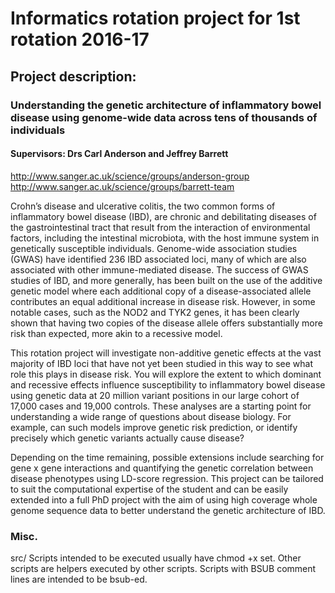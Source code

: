 
# Informatics rotation project for 1st rotation 2016-17

## Project description:

### Understanding the genetic architecture of inflammatory bowel disease using genome-wide data across tens of thousands of individuals
#### Supervisors: Drs Carl Anderson and Jeffrey Barrett
http://www.sanger.ac.uk/science/groups/anderson-group
http://www.sanger.ac.uk/science/groups/barrett-team

Crohn’s disease and ulcerative colitis, the two common forms of inflammatory
bowel disease (IBD), are chronic and debilitating diseases of the
gastrointestinal tract that result from the interaction of environmental
factors, including the intestinal microbiota, with the host immune system in
genetically susceptible individuals. Genome-wide association studies (GWAS)
have identified 236 IBD associated loci, many of which are also associated with
other immune-mediated disease. The success of GWAS studies of IBD, and more
generally, has been built on the use of the additive genetic model where each
additional copy of a disease-associated allele contributes an equal additional
increase in disease risk. However, in some notable cases, such as the NOD2 and
TYK2 genes, it has been clearly shown that having two copies of the disease
allele offers substantially more risk than expected, more akin to a recessive
model.

This rotation project will investigate non-additive genetic effects at the vast
majority of IBD loci that have not yet been studied in this way to see what
role this plays in disease risk. You will explore the extent to which dominant
and recessive effects influence susceptibility to inflammatory bowel disease
using genetic data at 20 million variant positions in our large cohort of
17,000 cases and 19,000 controls. These analyses are a starting point for
understanding a wide range of questions about disease biology. For example, can
such models improve genetic risk prediction, or identify precisely which
genetic variants actually cause disease?

Depending on the time remaining, possible extensions include searching for gene
x gene interactions and quantifying the genetic correlation between disease
phenotypes using LD-score regression. This project can be tailored to suit the
computational expertise of the student and can be easily extended into a full
PhD project with the aim of using high coverage whole genome sequence data to
better understand the genetic architecture of IBD.

### Misc.

src/
    Scripts intended to be executed usually have chmod +x set.
    Other scripts are helpers executed by other scripts.
    Scripts with BSUB comment lines are intended to be bsub-ed.
